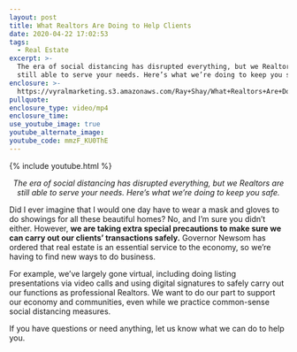 ```yaml
---
layout: post
title: What Realtors Are Doing to Help Clients
date: 2020-04-22 17:02:53
tags:
  - Real Estate
excerpt: >-
  The era of social distancing has disrupted everything, but we Realtors are
  still able to serve your needs. Here’s what we’re doing to keep you safe.
enclosure: >-
  https://vyralmarketing.s3.amazonaws.com/Ray+Shay/What+Realtors+Are+Doing+to+Help+Clients.mp4
pullquote:
enclosure_type: video/mp4
enclosure_time:
use_youtube_image: true
youtube_alternate_image:
youtube_code: mmzF_KU0ThE
---
```


{% include youtube.html %}

<p style="text-align: center;"><em>The era of social distancing has disrupted everything, but we Realtors are still able to serve your needs. Here’s what we’re doing to keep you safe.</em></p>

Did I ever imagine that I would one day have to wear a mask and gloves to do showings for all these beautiful homes? No, and I’m sure you didn’t either. However, **we are taking extra special precautions to make sure we can carry out our clients’ transactions safely.** Governor Newsom has ordered that real estate is an essential service to the economy, so we’re having to find new ways to do business.&nbsp;

For example, we’ve largely gone virtual, including doing listing presentations via video calls and using digital signatures to safely carry out our functions as professional Realtors. We want to do our part to support our economy and communities, even while we practice common-sense social distancing measures.&nbsp;

If you have questions or need anything, let us know what we can do to help you.